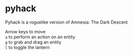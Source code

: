 pyhack
======
Pyhack is a roguelike version of Amnesia: The Dark Descent

Arrow keys to move   
`a` to perform an action on an entity   
`g` to grab and drag an entity   
`l` to toggle the lantern   
